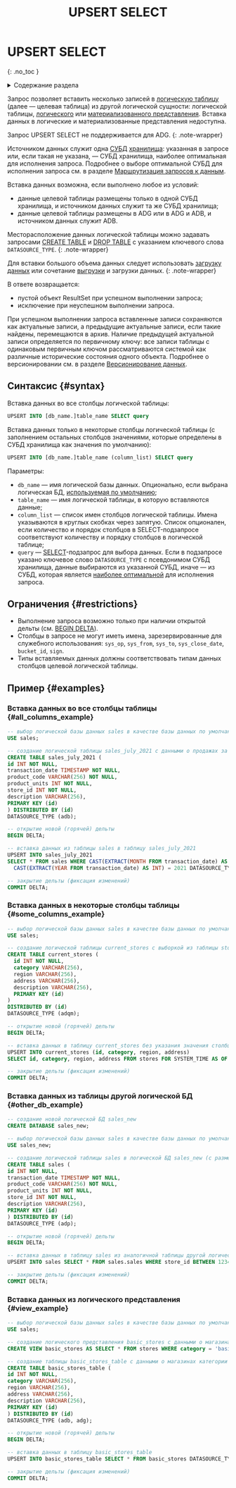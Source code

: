 ﻿---
layout: default
title: UPSERT SELECT
nav_order: 38
parent: Запросы SQL+
grand_parent: Справочная информация
has_children: false
has_toc: false
---

# UPSERT SELECT
{: .no_toc }

<details markdown="block">
  <summary>
    Содержание раздела
  </summary>
  {: .text-delta }
1. TOC
{:toc}
</details>

Запрос позволяет вставить несколько записей в [логическую таблицу](../../../overview/main_concepts/logical_table/logical_table.md) 
(далее — целевая таблица) из другой логической сущности: логической таблицы, 
[логического](../../../overview/main_concepts/logical_view/logical_view.md) 
или [материализованного представления](../../../overview/main_concepts/materialized_view/materialized_view.md).
Вставка данных в логические и материализованные представления 
недоступна.

Запрос UPSERT SELECT не поддерживается для ADG.
{: .note-wrapper}

Источником данных служит одна [СУБД](../../../introduction/supported_DBMS/supported_DBMS.md)
[хранилища](../../../overview/main_concepts/data_storage/data_storage.md): указанная в запросе или, если такая 
не указана, — СУБД хранилища, наиболее оптимальная для исполнения запроса. Подробнее о выборе оптимальной СУБД для 
исполнения запроса см. в разделе
[Маршрутизация запросов к данным](../../../working_with_system/data_reading/routing/routing.md).

Вставка данных возможна, если выполнено любое из условий:
* данные целевой таблицы размещены только в одной СУБД хранилища, и источником данных служит та же СУБД 
  хранилища;
* данные целевой таблицы размещены в ADG или в ADG и ADB, и источником данных служит ADB.

Месторасположение данных логической таблицы можно задавать запросами
[CREATE TABLE](../CREATE_TABLE/CREATE_TABLE.md) и [DROP TABLE](../DROP_TABLE/DROP_TABLE.md) с указанием ключевого слова
`DATASOURCE_TYPE`.
{: .note-wrapper}

Для вставки большого объема данных следует использовать 
[загрузку данных](../../../working_with_system/data_upload/data_upload.md) или сочетание 
[выгрузки](../../../working_with_system/data_download/data_download.md) и загрузки данных.
{: .note-wrapper}

В ответе возвращается:
*   пустой объект ResultSet при успешном выполнении запроса;
*   исключение при неуспешном выполнении запроса.

При успешном выполнении запроса вставленные записи сохраняются как актуальные записи, а предыдущие актуальные записи, 
если такие найдены, перемещаются в архив. Наличие предыдущей актуальной записи определяется по первичному ключу: 
все записи таблицы с одинаковым первичным ключом рассматриваются системой как различные исторические состояния одного 
объекта. Подробнее о версионировании
см. в разделе [Версионирование данных](../../../working_with_system/data_upload/data_versioning/data_versioning.md).

## Синтаксис {#syntax}

Вставка данных во все столбцы логической таблицы:
```sql
UPSERT INTO [db_name.]table_name SELECT query
```

Вставка данных только в некоторые столбцы логической таблицы 
(с заполнением остальных столбцов значениями, которые определены в СУБД хранилища как значения по умолчанию):
```sql
UPSERT INTO [db_name.]table_name (column_list) SELECT query
```

Параметры:
* `db_name` — имя логической базы данных. Опционально, если выбрана логическая БД, 
  [используемая по умолчанию](../../../working_with_system/other_features/default_db_set-up/default_db_set-up.md);
* `table_name` — имя логической таблицы, в которую вставляются данные;
* `column_list` — список имен столбцов логической таблицы. Имена указываются в круглых скобках через запятую. 
  Список опционален, если количество и порядок столбцов в SELECT-подзапросе соответствуют количеству и порядку столбцов 
  в логической таблице;
* `query` — [SELECT](../SELECT/SELECT.md)-подзапрос для выбора данных. Если в подзапросе указано ключевое слово 
  `DATASOURCE_TYPE` с псевдонимом СУБД хранилища, данные выбираются из указанной СУБД, иначе — из СУБД, 
  которая является [наиболее оптимальной](../../../working_with_system/data_reading/routing/routing.md) 
  для исполнения запроса.

## Ограничения {#restrictions}

* Выполнение запроса возможно только при наличии открытой дельты (см. [BEGIN DELTA](../BEGIN_DELTA/BEGIN_DELTA.md)).
* Столбцы в запросе не могут иметь имена, зарезервированные для служебного использования: `sys_op`, `sys_from`,
  `sys_to`, `sys_close_date`, `bucket_id`, `sign`.
* Типы вставляемых данных должны соответствовать типам данных столбцов целевой логической таблицы.

## Пример {#examples}

### Вставка данных во все столбцы таблицы {#all_columns_example}

```sql
-- выбор логической базы данных sales в качестве базы данных по умолчанию
USE sales;

-- создание логической таблицы sales_july_2021 с данными о продажах за июль 2021 (с размещением данных в ADB)
CREATE TABLE sales_july_2021 (
id INT NOT NULL,
transaction_date TIMESTAMP NOT NULL,
product_code VARCHAR(256) NOT NULL,
product_units INT NOT NULL,
store_id INT NOT NULL,
description VARCHAR(256),
PRIMARY KEY (id)
) DISTRIBUTED BY (id)
DATASOURCE_TYPE (adb);

-- открытие новой (горячей) дельты
BEGIN DELTA;

-- вставка данных из таблицы sales в таблицу sales_july_2021 
UPSERT INTO sales_july_2021 
SELECT * FROM sales WHERE CAST(EXTRACT(MONTH FROM transaction_date) AS INT) = 7 AND 
  CAST(EXTRACT(YEAR FROM transaction_date) AS INT) = 2021 DATASOURCE_TYPE = 'adb';

-- закрытие дельты (фиксация изменений)
COMMIT DELTA;
```

### Вставка данных в некоторые столбцы таблицы {#some_columns_example}

```sql
-- выбор логической базы данных sales в качестве базы данных по умолчанию
USE sales;

-- создание логической таблицы current_stores с выборкой из таблицы stores (с размещением данных в ADQM)
CREATE TABLE current_stores (
  id INT NOT NULL,
  category VARCHAR(256),
  region VARCHAR(256),
  address VARCHAR(256),
  description VARCHAR(256),
  PRIMARY KEY (id)
)
DISTRIBUTED BY (id)
DATASOURCE_TYPE (adqm);

-- открытие новой (горячей) дельты
BEGIN DELTA;

-- вставка данных в таблицу current_stores без указания значения столбца description
UPSERT INTO current_stores (id, category, region, address)
SELECT id, category, region, address FROM stores FOR SYSTEM_TIME AS OF DELTA_NUM 10 DATASOURCE_TYPE = 'adqm';

-- закрытие дельты (фиксация изменений)
COMMIT DELTA;
```

### Вставка данных из таблицы другой логической БД {#other_db_example}

```sql
-- создание новой логической БД sales_new
CREATE DATABASE sales_new;

-- выбор логической базы данных sales в качестве базы данных по умолчанию
USE sales_new;

-- создание логической таблицы sales в логической БД sales_new (с размещением данных в ADP)
CREATE TABLE sales (
id INT NOT NULL,
transaction_date TIMESTAMP NOT NULL,
product_code VARCHAR(256) NOT NULL,
product_units INT NOT NULL,
store_id INT NOT NULL,
description VARCHAR(256),
PRIMARY KEY (id)
) DISTRIBUTED BY (id)
DATASOURCE_TYPE (adp);

-- открытие новой (горячей) дельты
BEGIN DELTA;

-- вставка данных в таблицу sales из аналогичной таблицы другой логической БД
UPSERT INTO sales SELECT * FROM sales.sales WHERE store_id BETWEEN 1234 AND 4567 DATASOURCE_TYPE = 'adp';

-- закрытие дельты (фиксация изменений)
COMMIT DELTA;
```

### Вставка данных из логического представления {#view_example}

```sql
-- выбор логической базы данных sales в качестве базы данных по умолчанию
USE sales;

-- создание логического представления basic_stores с данными о магазинах категории basic
CREATE VIEW basic_stores AS SELECT * FROM stores WHERE category = 'basic';

-- создание таблицы basic_stores_table с данными о магазинах категории basic (с размещением данных в ADB и ADG)
CREATE TABLE basic_stores_table (
id INT NOT NULL,
category VARCHAR(256),
region VARCHAR(256),
address VARCHAR(256),
description VARCHAR(256),
PRIMARY KEY (id)
) DISTRIBUTED BY (id)
DATASOURCE_TYPE (adb, adg);

-- открытие новой (горячей) дельты
BEGIN DELTA;

-- вставка данных в таблицу basic_stores_table
UPSERT INTO basic_stores_table SELECT * FROM basic_stores DATASOURCE_TYPE = 'adb';

-- закрытие дельты (фиксация изменений)
COMMIT DELTA;
```

